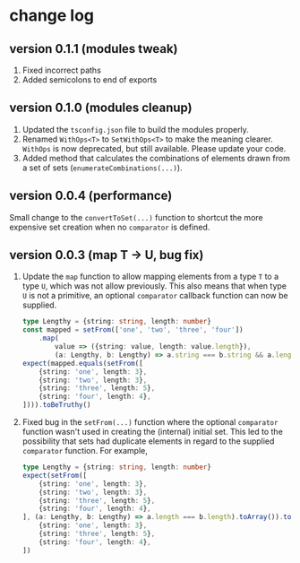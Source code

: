 # change log

## version 0.1.1 (modules tweak)
1. Fixed incorrect paths
2. Added semicolons to end of exports

## version 0.1.0 (modules cleanup)
1. Updated the `tsconfig.json` file to build the modules properly.
2. Renamed `WithOps<T>` to `SetWithOps<T>` to make the meaning clearer. `WithOps` is now deprecated, but still available. Please update your code.
3. Added method that calculates the combinations of elements drawn from a set of sets (`enumerateCombinations(...)`).

## version 0.0.4 (performance)
Small change to the `convertToSet(...)` function to shortcut the more expensive set creation when no `comparator` is defined.

## version 0.0.3 (map T -> U, bug fix)
1. Update the `map` function to allow mapping elements from a type `T` to a type `U`, which was not allow previously. This also means that when type `U` is not a primitive, an optional `comparator` callback function can now be supplied.

    ```ts
    type Lengthy = {string: string, length: number}
    const mapped = setFrom(['one', 'two', 'three', 'four'])
        .map(
            value => ({string: value, length: value.length}),
            (a: Lengthy, b: Lengthy) => a.string === b.string && a.length === b.length)
    expect(mapped.equals(setFrom([
        {string: 'one', length: 3},
        {string: 'two', length: 3},
        {string: 'three', length: 5},
        {string: 'four', length: 4},
    ]))).toBeTruthy()
    ```

2. Fixed bug in the `setFrom(...)` function where the optional `comparator` function wasn't used in creating the (internal) initial set. This led to the possibility that sets had duplicate elements in regard to the supplied `comparator` function. For example,

    ```ts
    type Lengthy = {string: string, length: number}
    expect(setFrom([
        {string: 'one', length: 3},
        {string: 'two', length: 3},
        {string: 'three', length: 5},
        {string: 'four', length: 4},
    ], (a: Lengthy, b: Lengthy) => a.length === b.length).toArray()).toEqual([
        {string: 'one', length: 3},
        {string: 'three', length: 5},
        {string: 'four', length: 4},
    ])
    ```
